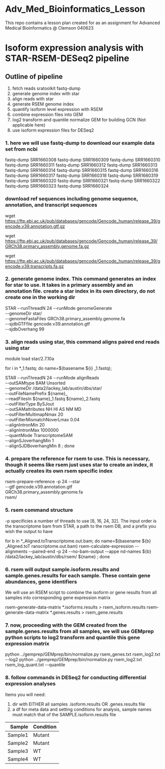 # Adv_Med_Bioinformatics_Lesson
This repo contains a lesson plan created for as an assignment for Advanced Medical Bioinformatics @ Clemson 040623

# Isoform expression analysis with STAR-RSEM-DESeq2 pipeline

## Outline of pipeline

1. fetch reads sratoolkit fastq-dump
2. generate genome index with star
3. align reads with star
4. generate RSEM genome index
5. quantify isoform level expression with RSEM
6. combine expression files into GEM
7. log2 transform and quantile normalize GEM for building GCN (Not applicable here)
7. use isoform expression files for DESeq2

### 1. here we will use fastq-dump to download our example data set from ncbi

fastq-dump SRR1660308
fastq-dump SRR1660309
fastq-dump SRR1660310
fastq-dump SRR1660311
fastq-dump SRR1660312
fastq-dump SRR1660313
fastq-dump SRR1660314
fastq-dump SRR1660315
fastq-dump SRR1660316
fastq-dump SRR1660317
fastq-dump SRR1660318
fastq-dump SRR1660319
fastq-dump SRR1660320
fastq-dump SRR1660321
fastq-dump SRR1660322
fastq-dump SRR1660323
fastq-dump SRR1660324

### download ref sequences including genome sequence, annotation, and transcript sequences

wget https://ftp.ebi.ac.uk/pub/databases/gencode/Gencode_human/release_39/gencode.v39.annotation.gtf.gz

wget https://ftp.ebi.ac.uk/pub/databases/gencode/Gencode_human/release_39/GRCh38.primary_assembly.genome.fa.gz

wget https://ftp.ebi.ac.uk/pub/databases/gencode/Gencode_human/release_39/gencode.v39.transcripts.fa.gz


### 2. generate genome index. This command generates an index for star to use. It takes in a primary assembly and an annotation file. create a star index in its own directory, do not create one in the working dir


STAR --runThreadN 24 --runMode genomeGenerate \
--genomeDir star/ \
--genomeFastaFiles GRCh38.primary_assembly.genome.fa \
--sjdbGTFfile gencode.v39.annotation.gtf \
--sjdbOverhang 99


### 3. align reads using star, this command aligns paired end reads using star

module load star/2.7.10a

for i in *_1.fastq; do name=$(basename ${i} _1.fastq);

STAR --runThreadN 24 --runMode alignReads \
--outSAMtype BAM Unsorted \
--genomeDir /data2/lackey_lab/austin/dbs/star/ \
--outFileNamePrefix ${name}_ \
--readFilesIn ${name}_1.fastq ${name}_2.fastq \
--outFilterType BySJout \
--outSAMattributes NH HI AS NM MD \
--outFilterMultimapNmax 20 \
--outFilterMismatchNoverLmax 0.04 \
--alignIntronMin 20 \
--alignIntronMax 1000000 \
--quantMode TranscriptomeSAM \
--alignSJoverhangMin 1 \
--alignSJDBoverhangMin 8 ;
done


### 4. prepare the reference for rsem to use. This is necessary, though it seems like rsem just uses star to create an index, it actually creates its own rsem specific index


rsem-prepare-reference -p 24 --star \
--gtf gencode.v39.annotation.gtf \
GRCh38.primary_assembly.genome.fa \
rsem/


### 5. rsem command structure

-p specificies a number of threads to use [8, 16, 24, 32].
The input order is the transcriptome bam from STAR, a path to the rsem DB, and a prefix you wish the output to have

for b in *_Aligned.toTranscriptome.out.bam; do name=$(basename ${b} _Aligned.toT
ranscriptome.out.bam)
rsem-calculate-expression --alignments --paired-end -p 24 --no-bam-output --appe
nd-names ${b} /data2/lackey_lab/austin/dbs/rsem/ ${name} ;
done

### 6. rsem will output sample.isoform.results and sample.genes.results for each sample. These contain gene abundances, gene identifiers

We will use an RSEM script to combine the isoform or gene results from all samples into corresponding gene expression matrix

rsem-generate-data-matrix *.isoforms.results > rsem_isoform.results
rsem-generate-data-matrix *.genes.results > rsem_gene.results

### 7. now, proceeding with the GEM created from the sample.genes.results from all samples, we will use GEMprep python scripts to log2 transform and quantile this gene expression matrix

python ../gemprep/GEMprep/bin/normalize.py rsem_genes.txt rsem_log2.txt --log2
python ../gemprep/GEMprep/bin/normalize.py rsem_log2.txt rsem_log_quant.txt --quantile

### 8. follow commands in DESeq2 for conducting differential expression analyses

Items you will need:
1. dir with EITHER all samples .isoform.results OR .genes.results file
2. a df for meta data and setting conditions for analysis, sample names must match that of the SAMPLE.isoform.results file

| Sample | Condition |
|-----:|---------------|
|     Sample1|Mutant|
|     Sample2|Mutant|
|     Sample3|WT|
|     Sample4|WT|

